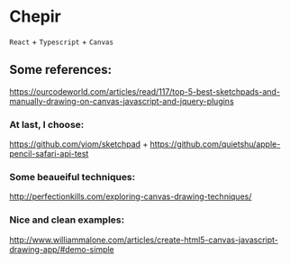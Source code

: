 # Chepir

`React` + `Typescript` + `Canvas`

## Some references:

https://ourcodeworld.com/articles/read/117/top-5-best-sketchpads-and-manually-drawing-on-canvas-javascript-and-jquery-plugins

### At last, I choose:

https://github.com/yiom/sketchpad
+
https://github.com/quietshu/apple-pencil-safari-api-test


### Some beaueiful techniques:

http://perfectionkills.com/exploring-canvas-drawing-techniques/

### Nice and clean examples:

http://www.williammalone.com/articles/create-html5-canvas-javascript-drawing-app/#demo-simple
